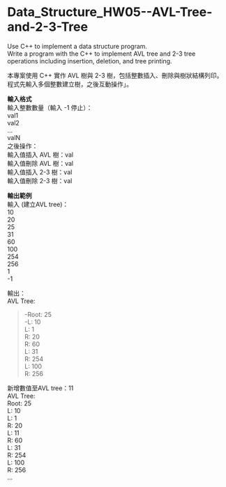 # Data_Structure_HW05--AVL-Tree-and-2-3-Tree
Use C++ to implement a data structure program.  
Write a program with the C++ to implement AVL tree and 2-3 tree operations including insertion, deletion, and tree printing.  

本專案使用 C++ 實作 AVL 樹與 2-3 樹，包括整數插入、刪除與樹狀結構列印。程式先輸入多個整數建立樹，之後互動操作」。  

**輸入格式**  
輸入整數數量（輸入 -1 停止）：  
val1  
val2  
...  
valN  
之後操作：  
輸入值插入 AVL 樹：val  
輸入值刪除 AVL 樹：val  
輸入值插入 2-3 樹：val  
輸入值刪除 2-3 樹：val  

**輸出範例**  
輸入 (建立AVL tree)：  
10  
20  
25  
31  
60  
100  
254  
256  
1  
-1  

輸出：  
AVL Tree:  
> -Root: 25  
>   -L: 10  
>     L: 1  
>     R: 20  
>   R: 60  
>     L: 31  
>     R: 254  
>       L: 100  
>       R: 256

新增數值至AVL tree：11  
AVL Tree:  
  Root: 25  
    L: 10  
      L: 1  
      R: 20  
        L: 11  
    R: 60  
      L: 31  
      R: 254  
        L: 100  
        R: 256  
...
